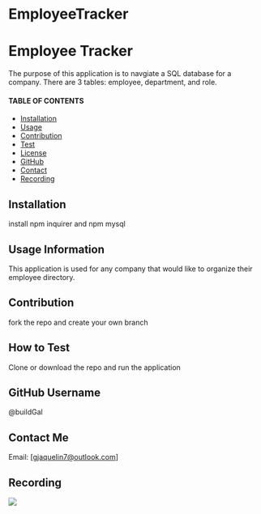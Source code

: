 # EmployeeTracker

# Employee Tracker
  The purpose of this application is to navgiate a SQL database for a company. There are 3 tables: employee, department, and role.

  #### TABLE OF CONTENTS 
  * [Installation](#Installation)
  * [Usage](#Usage)
  * [Contribution](#Contribution)
  * [Test](#Test)
  * [License](#License)
  * [GitHub](#GitHub)
  * [Contact](#Contact)
  * [Recording](#Recording)


  ## Installation
  install npm inquirer and npm mysql

  ## Usage Information
   This application is used for any company that would like to organize their employee directory. 

  ## Contribution 
  fork the repo and create your own branch 

  ## How to Test 
  Clone or download the repo and run the application 

  ## GitHub Username 
  @buildGal

  ## Contact Me 
  Email: [gjaquelin7@outlook.com]

  ## Recording
  ![](###)


